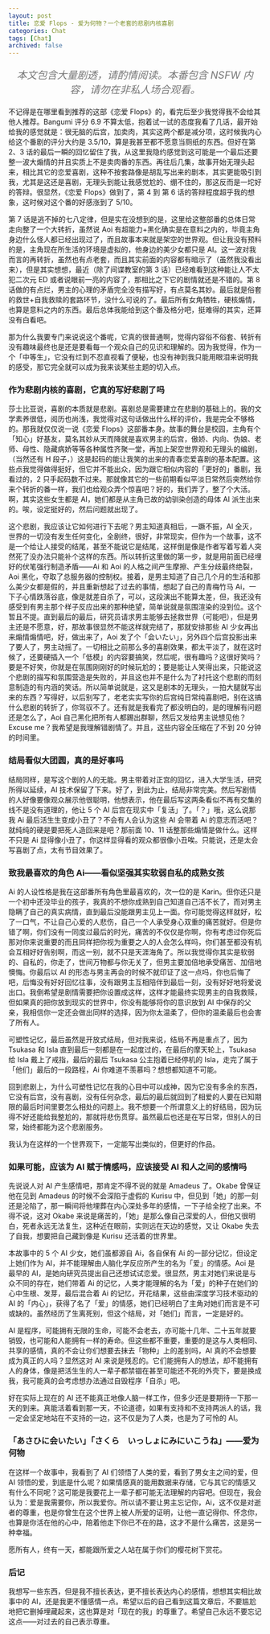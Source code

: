 ```yaml
---
layout: post
title: 恋爱 Flops - 爱为何物？一个老套的悲剧内核喜剧
categories: Chat
tags: [Chat]
archived: false
---
```


<p style="font-size: 20px;text-align:center;color:#777"><em>本文包含大量剧透，请酌情阅读。本番包含 NSFW 内容，请勿在非私人场合观看。</em></p>

不记得是在哪里看到推荐的这部《恋爱 Flops》的，看完后至少我觉得我不会给其他人推荐。Bangumi 评分 6.9 不算太低，抱着试一试的态度我看了几话，最开始给我的感觉就是：很无脑的后宫，加卖肉，其实这两个都是减分项，这时候我内心给这个番剧的评分大约是 3.5/10，算是我甚至都不愿意当厕纸的东西。但好在第 2、3 话的最后一瞬的回忆留住了我，从这里我隐约感觉到这可能是一个最后还要整一波大煽情的并且实质上不是卖肉番的东西。再往后几集，故事开始无理头起来，相比其它的恋爱喜剧，这种不按套路像是胡乱写出来的剧本，其实更能吸引到我，尤其是这还是喜剧，无理头到能让我感觉尬的、绷不住的，那这反而是一坨好的答辩。很显然，《恋爱 Flops》做到了，第 4 到 第 6 话的答辩程度超乎我的想象，这时候对这个番的好感涨到了 5/10。

第 7 话是逃不掉的七八定律，但是实在没想到的是，这里给这整部番的总体日常走向整了一个大转折，虽然说 Aoi 有超能力+黑化确实是在意料之内的，毕竟主角身边什么怪人都已经出现过了，而且故事本来就是架空的世界观。但让我没有预料的是，主角现在所生活的环境是虚拟的，他身边的美少女都只是 AI。这一波对我而言的再转折，虽然也有点老套，而且其实前面的内容都有暗示了（虽然我没看出来），但是其实想想，最近（除了间谍教室的第 3 话）已经难看到这种能让人不太犯二次元 ED 或者说眼前一亮的内容了，那相比之下它的剧情就还是不错的。第 8 话做的有点烂，男主的心理的矛盾完全没有描写好，有点莫名其妙。最后就是俗套的救世+自我救赎的套路环节，没什么可说的了。最后所有女角牺牲，硬核煽情，也算是意料之内的东西。最后总体我能给到这个番及格分吧，挺难得的其实，还算没有白看吧。

那为什么我要专门来说说这个番呢，它真的很普通啊，觉得内容俗不俗套、转折有没有趣味最终也是还是要看每一个观众自己的见识和理解的。因为我觉得，作为一个「中等生」，它没有烂到不忍直视看了便秘，也没有神到我只能用眼泪来说明我的感受，那它完全就可以成为我来谈某些主题的切入点。


### 作为悲剧内核的喜剧，它真的写好悲剧了吗

莎士比亚说，喜剧的本质就是悲剧。喜剧总是需要建立在悲剧的基础上的。我的文学素养很低，阅历也尚浅，我觉得对这句话做出什么样的评价，我是完全不够格的。那我就仅仅说一说《恋爱 Flops》这部番本身。故事的舞台是校园，主角有个「知心」好基友，莫名其妙从天而降就是喜欢男主的后宫，傲娇、内向、伪娘、老师、母性、隐藏病娇等等各种属性齐聚一堂，再加上架空世界观和无理头的编剧，（当然还有 H 段子，）这是起码的能让我笑的出来的青春恋爱喜剧的基本配置。这些点我觉得做得挺好，但它并不能出众，因为跟它相似内容的「更好的」番剧，我看过的，2 只手起码数不过来。那就像其它的一些前期看似平淡日常然后突然给你来个转折的番一样，我们也给观众弄个惊喜吧？好的，我们弄了，整了个大活。啊，其实这些女生都是 AI，她们都是从主角已故的幼驯染创造的母体 AI 派生出来的。唉，设定挺好的，然后问题就出现了。

这个悲剧，我应该让它如何进行下去呢？男主知道真相后，一蹶不振，AI 全灭，世界的一切没有发生任何变化，全剧终，很好，非常现实，但作为一个故事，这不是一个给让人接受的结尾，甚至不能说它是结尾，这样倒是像是作者写着写着人突然死了没办法只能补个这样的东西。所以转折这里做的第一步，就是用前面已经埋好的伏笔强行制造矛盾——Ai 和 Aoi 的人格之间产生摩擦、产生分歧最终绝裂，Aoi 黑化，夺取了总服务器的控制权。接着，是男主知道了自己几个月的生活和那么美少女都是假的，并且重新想起了过去的事情，想起了自己的青梅竹马 Ai，一下子心情跌落谷底，像是就差自杀了，可以，这段演出不能算太差，但，我还没有感受到有男主那个样子反应出来的那种绝望，简单说就是氛围渲染的没到位。这个暂且不提。直到最后的最后，研究员请求男主能够去拯救世界（可能吧），但是男主还是不愿意，好，那故事很显然不能这样就完结了，那就安排那些 AI 少女再出来煽情煽情吧，好，做出来了，Aoi 发了个「会いたい」，另外四个后宫投影出来了要人了，男主动摇了。一切相比之前那么多的喜剧效果，都太平淡了，就在这时候了，还要硬插入一个「低模」的内容要搞笑，然后呢，很有趣吗？这很好笑吗？要是不好笑，你就是在氛围刚刚好的时候玩尬的；要是能让人笑得出来，只能说这个悲剧的描写和氛围营造是失败的，并且这也并不是什么为了衬托这个悲剧的而刻意制造的有内涵的笑话。所以简单说就是，这又是剧本的无理头，一拍大腿就写出来的东西？写得好，以后别写了，老老实实写你的后宫纯日常纯喜剧吧，别在这搞什么悲剧的转折了，你驾驭不了。还有就是我看完了都没明白的，是的理解有问题还是怎么了，Aoi 自己黑化把所有人都踢出群聊，然后又发给男主说想见他？Excuse me？我希望是我理解错剧情了。并且，这些内容全压缩在了不到 20 分钟的时间里。


### 结局看似大团圆，真的是好事吗

结局同样，是写这个剧的人的无能。男主带着对正宫的回忆，进入大学生活，研究所得以延续，AI 技术保留了下来。好了，到此为止，结局非常完美。然后写剧情的人好像要像观众展示他很聪明，他想表示，他在最后写这两条看似不再有交集的线不是没有道理的，他让 5 个 AI 后宫在现实中「复活」了。「？」哦，这么说那我 Ai 最后活生生变成小丑了？不会有人会认为这些 AI 会带着 Ai 的意志而活吧？就纯纯的硬是要把死人造回来是吧？那前面 10、11 话整那些煽情是做什么。这样不只是 Ai 显得像小丑了，你这样显得看的观众都很像小丑唉。只能说，还是太会写喜剧了点，太有节目效果了。


### 致我最喜欢的角色 Ai——看似坚强其实软弱自私的成熟女孩

Ai 的人设性格是我在这部番所有角色里最喜欢的，次一位的是 Karin。但你还只是一个初中还没毕业的孩子，我真的不想你成熟到自己知道自己活不长了，而对男主隐瞒了自己的真实病情，直到最后没能跟男主见上一面。你可能觉得这样就好，松了一口气，不让自己心爱的人悲伤，自己一个人承受身心双重的痛苦就好。但是你错了啊，你们没有一同度过最后的时光，痛苦的不仅仅是你啊，你有考虑过你死后那对你来说重要的而且同样把你视为重要之人的人会怎么样吗，你们甚至都没有机会互相好好告别啊，而这一别，就不只是天涯海角了。所以我觉得你其实是软弱的、自私的，你走了，世间万物都与你无关了，但男主要加倍地承受痛苦、加倍地懊悔。你最后以 AI 的形态与男主再会的时候不就印证了这一点吗，你也后悔了吧，后悔没有好好回忆往事，没有跟男主互相陪伴到最后一刻，没有好好地将爱说出口。我倒希望是剧情需要把你设置成这样，这样才能最终实现男主的自我救赎，但如果真的把你放到现实的世界中，你没有能够将你的意识放到 AI 中保存的父亲，我相信你一定还会做出同样的选择，因为你太温柔了，但你的温柔最后也会害了所有人。

可塑性记忆，最后虽然是开放式结局，但对我来说，结局不再是重点了，因为 Tsukasa 和 Isla 直到最后一刻都是在一起度过的，在最后的摩天轮上，Tsukasa 给 Isla 戴上了戒指，最后的最后 Tsukasa 公主抱着已经停机的 Isla，走完了属于「他们」最后的一段路程，Ai 你难道不羡慕吗？想想都知道不可能。

回到悲剧上，为什么可塑性记忆在我的心目中可以成神，因为它没有多余的东西，它没有后宫，没有喜剧，没有任何杂念，最后的最后就回到了相爱的人要在已知期限的最后时间里要怎么相处的问题上。我不想要一个所谓意义上的好结局，因为玩得不好还能给我整尬的，那就将悲伤贯穿。虽然最后也还是在写日常，但别人的日常，始终都能为这个悲剧服务。

我认为在这样的一个世界观下，一定能写出类似的，但更好的作品。


### 如果可能，应该为 AI 赋于情感吗，应该接受 AI 和人之间的感情吗

先说说人对 AI 产生感情吧，那肯定不得不说的就是 Amadeus 了。Okabe 曾保证他在见到 Amadeus 的时候不会深陷于虚假的 Kurisu 中，但见到「她」的那一刻还是沦陷了，那一瞬间将他埋葬在内心深处多年的感情，一下子给全挖了出来。不得不说，这对 Okabe 来说是痛苦的，「她」是那么像自己深爱的人，但他又很明白，死者永远无法复生，这种近在眼前，实则远在天边的感觉，又让 Okabe 失去了自我，想要把自己藏到像是 Kurisu 还活着的世界里。

本故事中的 5 个 AI 少女，她们虽都源自 Ai，各自保有 Ai 的一部分记忆，但设定上她们作为 AI，并不能理解由人脑化学反应所产生的名为「爱」的情感。Aoi 是最早的 AI，是她向研究员提出自己还想试试恋爱。很显然，男主对她们来说是与众不同的存在，她们带着 Ai 的记忆，人类才能理解的名为「爱」的种子在她们的心中生根、发芽，最后混合着 Ai 的记忆，开花结果，这些由深度学习技术驱动的 AI 的「内心」，获得了名了「爱」的情感，她们已经明白了主角对她们而言是不可或缺的。虽然经历了生离死别，但这个结局，对「她们」而言，一定是好的。

AI 是程序，可能拥有无限的生命，可能不会老去，亦可能十几年、二十五年就要销毁，也可能和人能拥有一样的寿命。但这些都不重要，重要的是这与人类相同、共享的感情，真的不会让你们想要去抹去「物种」上的差别吗，AI 真的不会想要成为真正的人吗？显然这对 AI 来说是残忍的。它们能拥有人的想法，却不能拥有人的身体，像是把活生生的人一辈子都禁锢在甚至可能还不死的外壳下，要是换成我，我可能真的会考虑想办法通过自毁程序「自杀」吧。

好在实际上现在的 AI 还不能真正地像人脑一样工作，但多少还是要期待一下那一天的到来。真能活着看到那一天，不论道德，如果有支持和不支持两派人的话，我一定会坚定地站在不支持的一边，这不仅是为了人类，也是为了可怜的 AI。


### 「あさひに会いたい」「さくら　いっしょにみにいこうね」——爱为何物

在这样一个故事中，我看到了 AI 们领悟了人类的爱，看到了男女主之间的爱，但 AI 领悟的爱，到底是什么呢？如果情感真的能用数据来存储，它与其它的情感又有什么不同呢？这可能是我要花上一辈子都可能无法理解的内容吧。但现在，我会认为：爱是我需要你，所以我爱你。所以请不要让男主忘记你，Ai，这不仅是对逝者的尊重，也是你曾生在这个世界上被人所爱的证明，让他一直记得你、怀念你，也算是你活在他的心中，陪着他走下你已不在的路，这才不是什么痛苦，这是另一种幸福。

愿所有人，终有一天，都能跟所爱之人站在属于你们的樱花树下赏花。


### 后记

我想写一些东西，但是我不擅长表达，更不擅长表达内心的感情，想想其实相比故事中的 AI，还是我更不懂感情一点。希望以后的自己看到这篇文章后，不要尴尬地把它删掉埋藏起来，这也算是对「现在的我」的尊重了。希望自己永远不要忘记这点——对过去的自己表示尊重。


